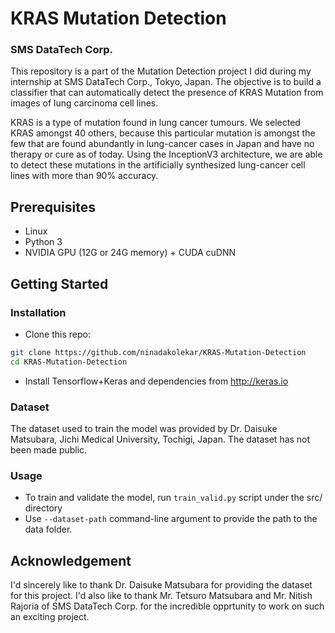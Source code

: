 # KRAS Mutation Detection
### SMS DataTech Corp.

This repository is a part of the Mutation Detection project I did during my internship at SMS DataTech Corp., Tokyo, Japan. The objective is to build a classifier that can automatically detect the presence of KRAS Mutation from images of lung carcinoma cell lines.

KRAS is a type of mutation found in lung cancer tumours. We selected KRAS amongst 40 others, because this particular mutation is amongst the few that are found abundantly in lung-cancer cases in Japan and have no therapy or cure as of today. Using the InceptionV3 architecture, we are able to detect these mutations in the artificially synthesized lung-cancer cell lines with more than 90% accuracy.

## Prerequisites
- Linux
- Python 3
- NVIDIA GPU (12G or 24G memory) + CUDA cuDNN

## Getting Started
### Installation
- Clone this repo:
```bash
git clone https://github.com/ninadakolekar/KRAS-Mutation-Detection
cd KRAS-Mutation-Detection
```
- Install Tensorflow+Keras and dependencies from http://keras.io

### Dataset
The dataset used to train the model was provided by Dr. Daisuke Matsubara, Jichi Medical University, Tochigi, Japan. The dataset has not been made public.


### Usage
- To train and validate the model, run `train_valid.py` script under the src/ directory
- Use `--dataset-path` command-line argument to provide the path to the data folder.

## Acknowledgement
I'd sincerely like to thank Dr. Daisuke Matsubara for providing the dataset for this project. I'd also like to thank Mr. Tetsuro Matsubara and Mr. Nitish Rajoria of SMS DataTech Corp. for the incredible opprtunity to work on such an exciting project.
